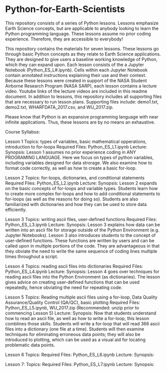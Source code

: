 # Python-for-Earth-Scientists
This repository consists of a series of Python lessons. Lessons emphasize Earth Science concepts, but are applicable to anybody looking to learn the Python programming language. These lessons assume no prior coding experience. Therefore, they are accessible to everybody!

This repository contains the materials for seven lessons. These lessons go through basic Python concepts as they relate to Earth Science applications. They are designed to give users a baseline working knowledge of Python, which they can expand upon. Each lesson consists of the a Jupyter Notebook (Python_ES_L#.ipynb). Cells within each Jupyter Notebook contain annotated instructions explaining their use and their context. Because these lessons were created in support of the NASA Student Airborne Research Program (NASA SARP), each lesson contains a lecture video. Youtube links of the lecture videos are included in this readme document. In addition to lessons, this repository includes all supporting files that are necessary to run lesson plans. Supporting files include: demo1.txt, demo2.txt, WHARFDATA_2017.csv, and WU_2017.zip.

Please know that Python is an expansive programming language with near infinite applications. Thus, these lessons are by no means an exhaustive.

Course Syllabus:

Lesson 1
Topics: types of variables, basic mathematical opperations, introduction to for-loops
Required Files: Python_ES_L1.ipynb
Lecture:
Synopsis: Lesson 1 assumes no prior experience coding in ANY PROGRAMING LANGUAGE. Here we focus on types of python variables, including variables designed for data strorage. We also examine how to format code correctly, as well as how to create a basic for-loop.

Lesson 2
Topics: for-loops, dictionaries, and conditional statements
Required Files: Python_ES_L2.ipynb
Lecture:
Synopsis: Lesson 2 expands on the basic concepts of for-loops and variable types. Students learn how to create more complex for-loops and how to add conditional statements to for-loops (as well as the reasons for doing so). Students are also familiarized with dictionaries and how they can be used to store data efficiently.

Lesson 3
Topics: writing ascii files, user-defined functions
Required Files: Python_ES_L3.ipynb
Lecture:
Synopsis: Lesson 3 explains how data can be written into an ascii file for storage outside of the Python Environment (e.g. Jupyter Notebooks). Lesson 3 also introduces students to the concept of user-defined functions. These functions are written by users and can be called upon in multiple portions of the code. They are advantageous in that they obviate the need to write the same sequence of coding lines multiple times throughout a script.

Lesson 4
Topics: reading ascii files into dictionaries
Required Files: Python_ES_L4.ipynb
Lecture:
Synopsis: Lesson 4 goes over techniques for reading ascii files into the Python Environment (as dictionaries). The lesson gives advice on creating user-defined functions that can be used repeatedly, hence obviating the need for repeating code.

Lesson 5
Topics: Reading multiple ascii files using a for-loop, Data Quality Assurance/Quality Control (QA/QC), basic plotting
Required Files: Python_ES_L5.ipynb, WU_2017.zip (Recommended: unzip prior to commencing Lesson 5)
Lecture:
Synopsis: Now that students understand how to read an ascii file, as well as how to write a for-loop, this lesson comblines those skills. Students will write a for-loop that will read 366 ascii files into a dictionary (one file at a time). Students will then examine techniques for eliminating erroneous data points; they will also be introduced to plotting, which can be used as a visual aid for locating problematic data points.

Lesson 6
Topics:
Required Files: Python_ES_L6.ipynb
Lecture:
Synopsis:

Lesson 7:
Topics:
Required Files: Python_ES_L7.ipynb
Lecture:
Synopsis:
